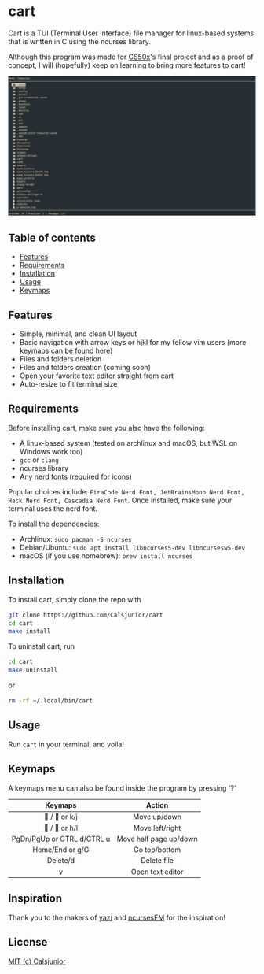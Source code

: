 # cart

Cart is a TUI (Terminal User Interface) file manager for linux-based systems that is written in C using the ncurses library.

Although this program was made for [CS50x](https://cs50.harvard.edu/x/)'s final project and as a proof of concept,
I will (hopefully) keep on learning to bring more features to cart!

<img src="/assets/cart.png">


## Table of contents
-  [Features](#features)
-  [Requirements](#requirements)
-  [Installation](#installation)
-  [Usage](#usage)
-  [Keymaps](#keymaps)

## Features
-  Simple, minimal, and clean UI layout
-  Basic navigation with arrow keys or hjkl for my fellow vim users
(more keymaps can be found [here](#keymaps))
-  Files and folders deletion
-  Files and folders creation (coming soon)
-  Open your favorite text editor straight from cart
-  Auto-resize to fit terminal size

## Requirements
Before installing cart, make sure you also have the following:
-  A linux-based system (tested on archlinux and macOS, but WSL on Windows work too)
-  `gcc` or `clang`
-  ncurses library
-  Any [nerd fonts](https://www.nerdfonts.com) (required for icons)

Popular choices include: `FiraCode Nerd Font, JetBrainsMono Nerd Font, Hack Nerd Font, Cascadia Nerd Font`.
Once installed, make sure your terminal uses the nerd font.

To install the dependencies:
-  Archlinux: `sudo pacman -S ncurses`
-  Debian/Ubuntu: `sudo apt install libncurses5-dev libncursesw5-dev`
-  macOS (if you use homebrew): `brew install ncurses`

## Installation
To install cart, simply clone the repo with 
```bash
git clone https://github.com/Calsjunior/cart
cd cart
make install
```

To uninstall cart, run 
```bash
cd cart
make uninstall
```
or
```bash
rm -rf ~/.local/bin/cart
```

## Usage 
Run `cart` in your terminal, and voila!

## Keymaps
A keymaps menu can also be found inside the program by pressing '?'

| **Keymaps**                | **Action**             |
|:--------------------------:|:----------------------:|
|  /   or k/j              | Move up/down           |
|  /   or h/l              | Move left/right        |
| PgDn/PgUp or CTRL d/CTRL u | Move half page up/down |
| Home/End or g/G            | Go top/bottom          |
| Delete/d                   | Delete file            |
| v                          | Open text editor       |

## Inspiration
Thank you to the makers of [yazi](https://github.com/sxyazi/yazi) and [ncursesFM](https://github.com/FedeDP/ncursesFM) for the inspiration!

## License
[MIT (c) Calsjunior](LICENSE)

